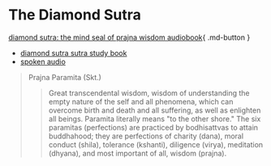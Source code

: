 # The Diamond Sutra

[diamond sutra: the mind seal of prajna wisdom audiobook](https://www.ctworld.org.tw/Buddhist%20e-Books/Audio/Book007/index.html){ .md-button }

- [diamond sutra sutra study book](https://www.ctworld.org.tw/Buddhist%20e-Books/Books06/index.html)
- [spoken audio](https://drive.google.com/file/d/1k8XpOOQtVXUy8AQWPMr-YlMuKCD_hBA7/view)

> Prajna Paramita (Skt.)
>> Great transcendental wisdom, wisdom of understanding the empty nature of the self and all phenomena, which can overcome birth and death and all suffering, as well as enlighten all beings. Paramita literally means "to the other shore." The six paramitas (perfections) are practiced by bodhisattvas to attain buddhahood; they are perfections of charity (dana), moral conduct (shila), tolerance (kshanti), diligence (virya), meditation (dhyana), and most important of all, wisdom (prajna).
